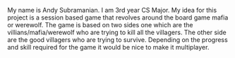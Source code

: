 My name is Andy Subramanian. I am 3rd year CS Major. My idea for this project is a session based game that revolves around the board game mafia or werewolf. The game is based on two sides one which are the villians/mafia/werewolf who are trying to kill all the villagers. The other side are the good villagers who are trying to survive. Depending on the progress and skill required for the game it would be nice to make it multiplayer.